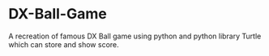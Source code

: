 # DX-Ball-Game
A recreation of famous DX Ball game using python and python library Turtle which can store and show score. 
